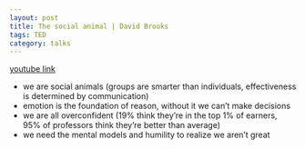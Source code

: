 ```yaml
---
layout: post
title: The social animal | David Brooks
tags: TED
category: talks
--- 
```


[youtube link](https://www.youtube.com/watch?v=rGfhahVBIQw)

* we are social animals (groups are smarter than individuals, effectiveness is determined by communication)
* emotion is the foundation of reason, without it we can’t make decisions
* we are all overconfident (19% think they’re in the top 1% of earners, 95% of professors think they’re better than average)
* we need the mental models and humility to realize we aren’t great


